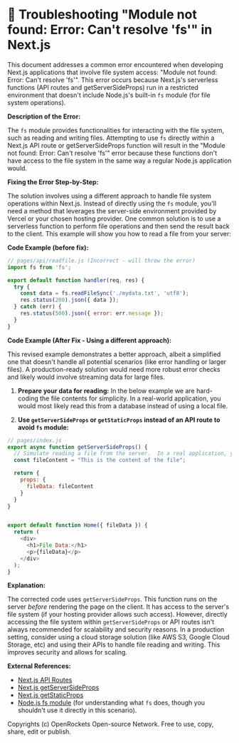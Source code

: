# 🐞 Troubleshooting "Module not found: Error: Can't resolve 'fs'" in Next.js


This document addresses a common error encountered when developing Next.js applications that involve file system access:  "Module not found: Error: Can't resolve 'fs'".  This error occurs because Next.js's serverless functions (API routes and getServerSideProps) run in a restricted environment that doesn't include Node.js's built-in `fs` module (for file system operations).

**Description of the Error:**

The `fs` module provides functionalities for interacting with the file system, such as reading and writing files.  Attempting to use `fs` directly within a Next.js API route or getServerSideProps function will result in the "Module not found: Error: Can't resolve 'fs'" error because these functions don't have access to the file system in the same way a regular Node.js application would.

**Fixing the Error Step-by-Step:**

The solution involves using a different approach to handle file system operations within Next.js.  Instead of directly using the `fs` module, you'll need a method that leverages the server-side environment provided by Vercel or your chosen hosting provider.  One common solution is to use a serverless function to perform file operations and then send the result back to the client. This example will show you how to read a file from your server:

**Code Example (before fix):**

```javascript
// pages/api/readfile.js (Incorrect - will throw the error)
import fs from 'fs';

export default function handler(req, res) {
  try {
    const data = fs.readFileSync('./mydata.txt', 'utf8');
    res.status(200).json({ data });
  } catch (err) {
    res.status(500).json({ error: err.message });
  }
}
```

**Code Example (After Fix - Using a different approach):**

This revised example demonstrates a better approach, albeit a simplified one that doesn't handle all potential scenarios (like error handling or larger files).  A production-ready solution would need more robust error checks and likely would involve streaming data for large files.

1. **Prepare your data for reading:** In the below example we are hard-coding the file contents for simplicity. In a real-world application, you would most likely read this from a database instead of using a local file.

2. **Use `getServerSideProps` or `getStaticProps` instead of an API route to avoid `fs` module:**

```javascript
// pages/index.js
export async function getServerSideProps() {
  // Simulate reading a file from the server.  In a real application, you would replace this with a database call or a more robust solution.
  const fileContent = "This is the content of the file";

  return {
    props: {
      fileData: fileContent
    }
  }
}


export default function Home({ fileData }) {
  return (
    <div>
      <h1>File Data:</h1>
      <p>{fileData}</p>
    </div>
  );
}
```

**Explanation:**

The corrected code uses `getServerSideProps`.  This function runs on the server *before* rendering the page on the client.  It has access to the server's file system (if your hosting provider allows such access).  However,  directly accessing the file system within `getServerSideProps` or API routes isn't always recommended for scalability and security reasons. In a production setting, consider using a cloud storage solution (like AWS S3, Google Cloud Storage, etc) and using their APIs to handle file reading and writing.  This improves security and allows for scaling.


**External References:**

* [Next.js API Routes](https://nextjs.org/docs/api-routes/introduction)
* [Next.js getServerSideProps](https://nextjs.org/docs/basic-features/data-fetching/get-server-side-props)
* [Next.js getStaticProps](https://nextjs.org/docs/basic-features/data-fetching/get-static-props)
* [Node.js fs module](https://nodejs.org/api/fs.html) (for understanding what `fs` does, though you shouldn't use it directly in this scenario).

Copyrights (c) OpenRockets Open-source Network. Free to use, copy, share, edit or publish.

